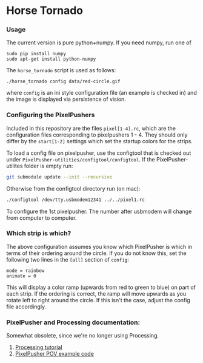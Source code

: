 Horse Tornado
=============

### Usage

The current version is pure python+numpy.  If you need numpy, run one of

    sudo pip install numpy
    sudo apt-get install python-numpy

The `horse_tornado` script is used as follows:

    ./horse_tornado config data/red-circle.gif

where `config` is an ini style configuration file (an example is checked in)
and the image is displayed via persistence of vision.

### Configuring the PixelPushers

Included in this repository are the files `pixel[1-4].rc`, which are the 
configuration files corresponding to pixelpushers 1 - 4. They should only
differ by the `start[1-2]` settings which set the startup colors for the
strips.

To load a config file on pixelpusher, use the configtool that is checked
out under `PixelPusher-utilities/configtool/configtool`. If the
PixelPusher-utilites folder is empty run:

```bash
git submodule update --init --recursive
```

Otherwise from the configtool directory run (on mac):

```bash
./configtool /dev/tty.usbmodem12341 ../../pixel1.rc
```

To configure the 1st pixelpusher. The number after usbmodem will change
from computer to computer.

### Which strip is which?

The above configuration assumes you know which PixelPusher is which in
terms of their ordering around the circle.  If you do not know this,
set the following two lines in the `[all]` section of `config`:

    mode = rainbow
    animate = 0

This will display a color ramp (upwards from red to green to blue) on
part of each strip.  If the ordering is correct, the ramp will move
upwards as you rotate left to right around the circle.  If this isn't
the case, adjust the config file accordingly.

### PixelPusher and Processing documentation:

Somewhat obsolete, since we're no longer using Processing.

1. [Processing tutorial](https://processing.org/tutorials/overview)
2. [PixelPusher POV example code](https://github.com/robot-head/PixelPusher-processing-sketches/tree/master/pixelpusher_lightpainting)
